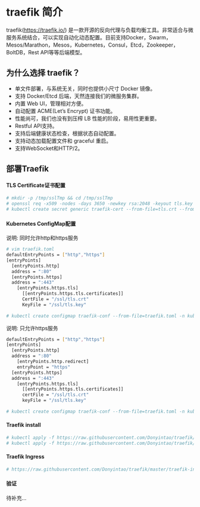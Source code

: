 # traefik 简介

traefik(https://traefik.io/) 是一款开源的反向代理与负载均衡工具。非常适合与微服务系统结合，可以实现自动化动态配置。目前支持Docker，Swarm，Mesos/Marathon，Mesos，Kubernetes，Consul，Etcd，Zookeeper，BoltDB，Rest API等等后端模型。

## 为什么选择 traefik？

- 单文件部署，与系统无关，同时也提供小尺寸 Docker 镜像。
- 支持 Docker/Etcd 后端，天然连接我们的微服务集群。
- 内置 Web UI，管理相对方便。
- 自动配置 ACME(Let’s Encrypt) 证书功能。
- 性能尚可，我们也没有到压榨 LB 性能的阶段，易用性更重要。
- Restful API支持。
- 支持后端健康状态检查，根据状态自动配置。
- 支持动态加载配置文件和 graceful 重启。
- 支持WebSocket和HTTP/2。

## 部署Traefik

#### TLS Certificate证书配置

``` bash
# mkdir -p /tmp/sslTmp && cd /tmp/sslTmp
# openssl req -x509 -nodes -days 3650 -newkey rsa:2048 -keyout tls.key -out tls.crt -subj "/CN=traefik-ui.testing.com"
# kubectl create secret generic traefik-cert --from-file=tls.crt --from-file=tls.key -n kube-system
```

#### Kubernetes ConfigMap配置

说明: 同时允许http和https服务

``` bash
# vim traefik.toml
defaultEntryPoints = ["http","https"]
[entryPoints]
  [entryPoints.http]
  address = ":80"
  [entryPoints.https]
  address = ":443"
    [entryPoints.https.tls]
      [[entryPoints.https.tls.certificates]]
      CertFile = "/ssl/tls.crt"
      KeyFile = "/ssl/tls.key"
       
# kubectl create configmap traefik-conf --from-file=traefik.toml -n kube-system
```

说明: 只允许https服务

``` bash
defaultEntryPoints = ["http","https"]
[entryPoints]
  [entryPoints.http]
  address = ":80"
    [entryPoints.http.redirect]
    entryPoint = "https"
  [entryPoints.https]
  address = ":443"
    [entryPoints.https.tls]
      [[entryPoints.https.tls.certificates]]
      certFile = "/ssl/tls.crt"
      keyFile = "/ssl/tls.key"
      
# kubectl create configmap traefik-conf --from-file=traefik.toml -n kube-system
```

#### Traefik install

``` bash
# kubectl apply -f https://raw.githubusercontent.com/Donyintao/traefik/master/traefik-rbac.yaml
# kubectl apply -f https://raw.githubusercontent.com/Donyintao/traefik/blob/master/traefik-deployment.yaml
```

#### Traefik Ingress

``` bash
# https://raw.githubusercontent.com/Donyintao/traefik/master/traefik-ingress.yaml
```

#### 验证
待补充...
